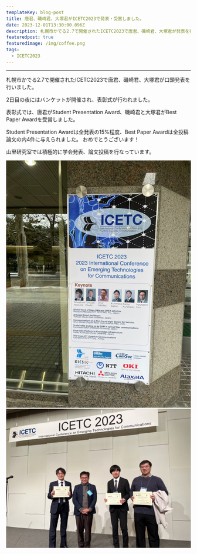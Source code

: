 ```yaml
---
templateKey: blog-post
title: 唐君、磯崎君、大塚君がICETC2023で発表・受賞しました。
date: 2023-12-01T13:30:00.096Z
description: 札幌市かでる2.7で開催されたICETC2023で唐君、磯崎君、大塚君が発表を行い受賞しました。
featuredpost: true
featuredimage: /img/coffee.png
tags:
  - ICETC2023
---
```


---

札幌市かでる2.7で開催されたICETC2023で唐君、磯崎君、大塚君が口頭発表を行いました。

2日目の夜にはバンケットが開催され、表彰式が行われました。

表彰式では、唐君がStudent Presentation Award、磯崎君と大塚君がBest Paper Awardを受賞しました。

Student Presentation Awardは全発表の15%程度、Best Paper Awardは全投稿論文の内4件に与えられました。
おめでとうございます！

山里研究室では積極的に学会発表、論文投稿を行なっています。

![ICETC2023](./20231201-in-ICETC2023-1.png)
![ICETC2023](20231130-ICETC-Award.jpeg)

[](![ICETC](./20231201-in-ICETC2023-2.png))